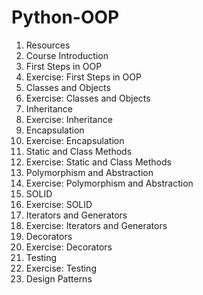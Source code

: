 # Python-OOP
1. Resources
2. Course Introduction
3. First Steps in OOP
4. Exercise: First Steps in OOP
5. Classes and Objects
6. Exercise: Classes and Objects
7. Inheritance
8. Exercise: Inheritance
9. Encapsulation
10. Exercise: Encapsulation
11. Static and Class Methods
12. Exercise: Static and Class Methods
13. Polymorphism and Abstraction
14. Exercise: Polymorphism and Abstraction
15. SOLID
16. Exercise: SOLID
17. Iterators and Generators
18. Exercise: Iterators and Generators
19. Decorators
20. Exercise: Decorators
21. Testing
22. Exercise: Testing
23. Design Patterns
